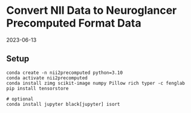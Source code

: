 # Convert NII Data to Neuroglancer Precomputed Format Data

2023-06-13

## Setup

```shell
conda create -n nii2precomputed python=3.10
conda activate nii2precomputed
conda install zimg scikit-image numpy Pillow rich typer -c fenglab
pip install tensorstore

# optional
conda install jupyter black[jupyter] isort
```